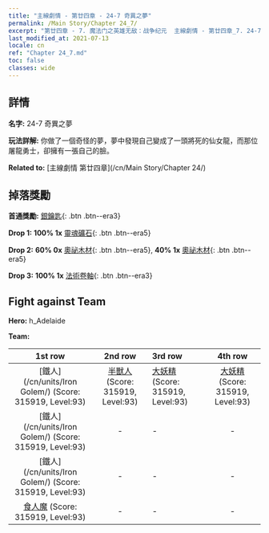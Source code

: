 ```yaml
---
title: "主線劇情 - 第廿四章 - 24-7 奇異之夢"
permalink: /Main Story/Chapter 24_7/
excerpt: "第廿四章 - 7. 魔法门之英雄无敌：战争纪元  主線劇情 - 第廿四章_7. 24-7 奇異之夢"
last_modified_at: 2021-07-13
locale: cn
ref: "Chapter 24_7.md"
toc: false
classes: wide
---
```


## 詳情

 **名字:** 24-7 奇異之夢

 **玩法詳解:** 你做了一個奇怪的夢，夢中發現自己變成了一頭將死的仙女龍，而那位屠龍勇士，卻擁有一張自己的臉。

 **Related to:** [主線劇情 第廿四章](/cn/Main Story/Chapter 24/)

## 掉落獎勵

 **首通獎勵:** [銀鑰匙](/cn/Items/con_693/){: .btn .btn--era3}

 **Drop 1:** **100% 1x** [靈魂礦石](/cn/Items/mat_82/){: .btn .btn--era5}

 **Drop 2:** **60% 0x** [奧祕木材](/cn/Items/mat_76/){: .btn .btn--era5}, **40% 1x** [奧祕木材](/cn/Items/mat_76/){: .btn .btn--era5}

 **Drop 3:** **100% 1x** [法術卷軸](/cn/Items/con_694/){: .btn .btn--era3}


## Fight against Team
 **Hero:** h_Adelaide

 **Team:**


  | 1st row | 2nd row | 3rd row | 4th row |
  |:----:|:----:|:----|:----:|
  | [鐵人](/cn/units/Iron Golem/) (Score: 315919, Level:93)  | [半獸人](/cn/units/Orc/) (Score: 315919, Level:93)  | [大妖精](/cn/units/Gremlin/) (Score: 315919, Level:93)  | [大妖精](/cn/units/Gremlin/) (Score: 315919, Level:93)  |
  | [鐵人](/cn/units/Iron Golem/) (Score: 315919, Level:93)  | - | - | - |
  | [鐵人](/cn/units/Iron Golem/) (Score: 315919, Level:93)  | - | - | - |
  | [食人魔](/cn/units/Ogre/) (Score: 315919, Level:93)  | - | - | - |


